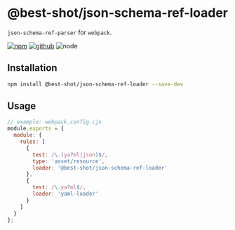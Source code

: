 # @best-shot/json-schema-ref-loader

`json-schema-ref-parser` for `webpack`.

[![npm][npm-badge]][npm-url]
[![github][github-badge]][github-url]
![node][node-badge]

[npm-url]: https://www.npmjs.com/package/@best-shot/json-schema-ref-loader
[npm-badge]: https://img.shields.io/npm/v/@best-shot/json-schema-ref-loader.svg?style=flat-square&logo=npm
[github-url]: https://github.com/best-shot/json-schema-ref-loader
[github-badge]: https://img.shields.io/npm/l/@best-shot/json-schema-ref-loader.svg?style=flat-square&colorB=blue&logo=github
[node-badge]: https://img.shields.io/node/v/@best-shot/json-schema-ref-loader.svg?style=flat-square&colorB=green&logo=node.js

## Installation

```bash
npm install @best-shot/json-schema-ref-loader --save-dev
```

## Usage

```cjs
// example: webpack.config.cjs
module.exports = {
  module: {
    rules: [
      {
        test: /\.(ya?ml|json)$/,
        type: 'asset/resource',
        loader: '@best-shot/json-schema-ref-loader'
      },
      {
        test: /\.ya?ml$/,
        loader: 'yaml-loader'
      }
    ]
  }
};
```

